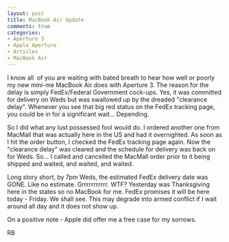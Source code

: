 ```yaml
---
layout: post
title: MacBook Air Update
comments: true
categories:
- Aperture 3
- Apple Aperture
- Articles
- MacBook Air
---
```

I know all  of you are waiting with bated breath to hear how well or poorly my new mini-me MacBook Air does with Aperture 3. The reason for the delay is simply FedEx/Federal Government cock-ups. Yes, it was committed for delivery on Weds but was swallowed up by the dreaded "clearance delay". Whenever you see that big red status on the FedEx tracking page, you could be in for a significant wait... Depending.

So I did what any lust possessed fool would do. I ordered another one from MacMall that was actually here in the US and had it overnighted. As soon as I hit the order button, I checked the FedEx tracking page again. Now the "clearance delay" was cleared and the schedule for delivery was back on for Weds. So... I called and cancelled the MacMall order prior to it being shipped and waited, and waited, and waited.

Long story short, by 7pm Weds, the estimated FedEx delivery date was GONE. Like no estimate. Grrrrrrrrrrr. WTF? Yesterday was Thanksgiving here in the states so no MacBook for me. FedEx promises it will be here today - Friday. We shall see. This may degrade into armed conflict if I wait around all day and it does not show up.

On a positive note - Apple did offer me a free case for my sorrows.

RB
